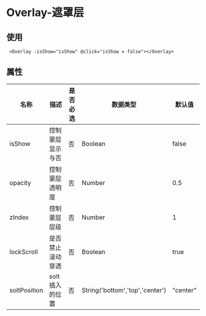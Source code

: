 # Overlay-遮罩层

## 使用
```
 <Overlay :isShow="isShow" @click="isShow = false"></Overlay>
```

## 属性
|  名称   | 描述              | 是否必选 | 数据类型    | 默认值 |
|  ----  | ----             | ----    |   ----    | ----  | 
| isShow  | 控制蒙层显示与否    | 否       |  Boolean  |  false  | 
| opacity  | 控制蒙层透明度    | 否       |  Number   | 0.5  | 
| zIndex  | 控制蒙层层级       | 否       |  Number   | 1  | 
| lockScroll  | 是否禁止滚动穿透     | 否      |  Boolean   | true  | 
| soltPosition  | solt插入的位置     | 否      |  String('bottom','top','center')   | "center"  | 
